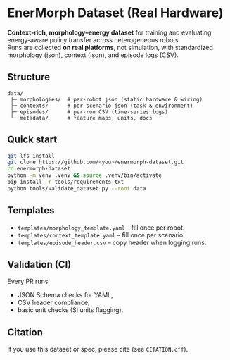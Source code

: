 # EnerMorph Dataset (Real Hardware)

**Context-rich, morphology–energy dataset** for training and evaluating energy-aware policy transfer across heterogeneous robots.  
Runs are collected **on real platforms**, not simulation, with standardized morphology (json), context (json), and episode logs (CSV).

## Structure
```
data/
 ├─ morphologies/  # per-robot json (static hardware & wiring)
 ├─ contexts/      # per-scenario json (task & environment)
 ├─ episodes/      # per-run CSV (time-series logs)
 └─ metadata/      # feature maps, units, docs
```

## Quick start
```bash
git lfs install
git clone https://github.com/<you>/enermorph-dataset.git
cd enermorph-dataset
python -m venv .venv && source .venv/bin/activate
pip install -r tools/requirements.txt
python tools/validate_dataset.py --root data
```

## Templates
- `templates/morphology_template.yaml` – fill once per robot.
- `templates/context_template.yaml` – fill once per scenario.
- `templates/episode_header.csv` – copy header when logging runs.

## Validation (CI)
Every PR runs:
- JSON Schema checks for YAML,
- CSV header compliance,
- basic unit checks (SI units flagging).

## Citation
If you use this dataset or spec, please cite (see `CITATION.cff`).
